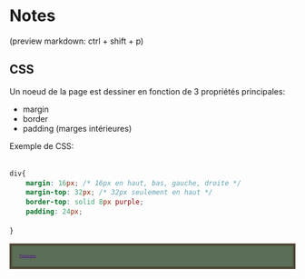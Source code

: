 # Notes

(preview markdown: ctrl + shift + p)

## CSS

Un noeud de la page est dessiner en fonction de 3 propriétés principales:
- margin
- border
- padding (marges intérieures)

Exemple de CSS:

```css

div{
    margin: 16px; /* 16px en haut, bas, gauche, droite */
    margin-top: 32px; /* 32px seulement en haut */ 
    border-top: solid 8px purple; 
    padding: 24px; 

}

```
<img src="box-model-demo.png">






<!-- 
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
git remote set-url origin https://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@github.com/jniac/ensaama-2324-pwd  -->